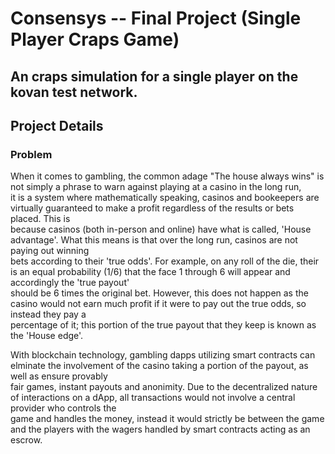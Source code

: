# Consensys -- Final Project (Single Player Craps Game)

## An craps simulation for a single player on the kovan test network.

## Project Details

### Problem
When it comes to gambling, the common adage "The house always wins" is not simply a phrase to warn against playing at a casino in the long run,  
it is a system where mathematically speaking, casinos and bookeepers are virtually guaranteed to make a profit regardless of the results or bets placed. This is  
because casinos (both in-person and online) have what is called, 'House advantage'. What this means is that over the long run,  casinos are not paying out winning  
bets according to their 'true odds'. For example, on any roll of the die, their is an equal probability (1/6) that the face 1 through 6 will appear 
and accordingly the 'true payout'  
should be 6 times the original bet. However, this does not happen as the casino would not earn much profit if it were to pay out the true odds, so instead they pay a  
percentage of it; this portion of the true payout that they keep is known as the 'House edge'. 

With blockchain technology, gambling dapps utilizing smart contracts can elminate the involvement of the casino taking a portion of the payout, as well as ensure provably  
fair games, instant payouts and anonimity. Due to the decentralized nature of interactions on a dApp, all transactions would not involve a central provider who controls the  
game and handles the money, instead it would strictly be between the game and the players with the wagers handled by smart contracts acting as an escrow.
